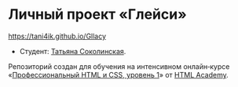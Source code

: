# Личный проект «Глейси»

https://tani4ik.github.io/Gllacy

* Студент: [Татьяна Соколинская](https://up.htmlacademy.ru/htmlcss/22/user/93562).

Репозиторий создан для обучения на интенсивном онлайн‑курсе «[Профессиональный HTML и CSS, уровень 1](https://htmlacademy.ru/intensive/htmlcss)» от [HTML Academy](https://htmlacademy.ru).

